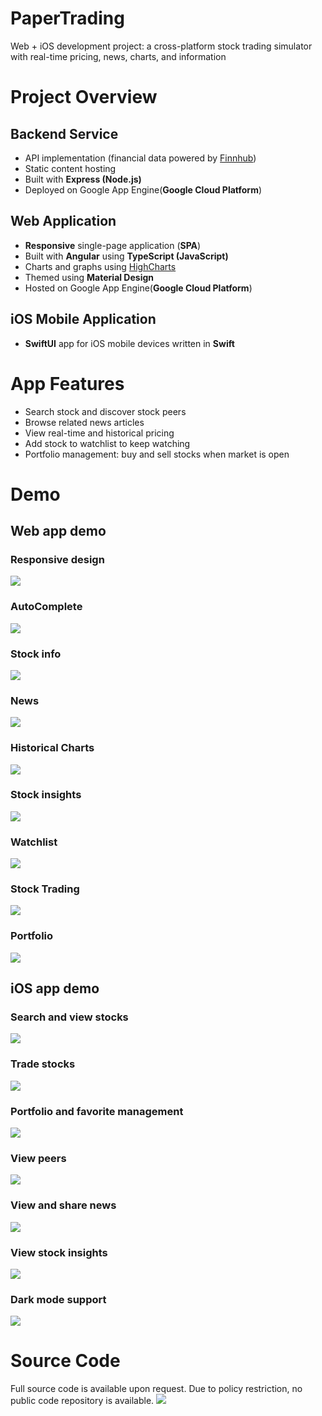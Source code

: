 # PaperTrading
Web + iOS development project: a cross-platform stock trading simulator with real-time pricing, news, charts, and information
# Project Overview
## Backend Service
- API implementation (financial data powered by [Finnhub](https://finnhub.io/))
- Static content hosting 
- Built with **Express (Node.js)**
- Deployed on Google App Engine(**Google Cloud Platform**)
## Web Application
- **Responsive** single-page application (**SPA**)
- Built with **Angular** using **TypeScript (JavaScript)**
- Charts and graphs using [HighCharts](https://www.highcharts.com/)
- Themed using **Material Design**
- Hosted on Google App Engine(**Google Cloud Platform**)
## iOS Mobile Application
- **SwiftUI** app for iOS mobile devices written in **Swift**
# App Features
- Search stock and discover stock peers
- Browse related news articles
- View real-time and historical pricing
- Add stock to watchlist to keep watching
- Portfolio management: buy and sell stocks when market is open
# Demo
## Web app demo
### Responsive design
![](/screenshots/webapp_responsive.gif)
### AutoComplete
![](/screenshots/webapp_auto_complete.gif)
### Stock info
![](/screenshots/webapp_summary.gif)
### News
![](/screenshots/webapp_news.gif)
### Historical Charts
![](/screenshots/webapp_charts.gif)
### Stock insights
![](/screenshots/webapp_insights.gif)
### Watchlist
![](/screenshots/webapp_watchlist.gif)
### Stock Trading
![](/screenshots/webapp_trading.gif)
### Portfolio
![](/screenshots/webapp_portfolio.gif)

## iOS app demo
### Search and view stocks
![](/screenshots/iosapp_search_stock.gif)
### Trade stocks
![](/screenshots/iosapp_trading_stock.gif)
### Portfolio and favorite management
![](/screenshots/iosapp_portfolio.gif)
### View peers
![](/screenshots/iosapp_peer.gif)
### View and share news
![](/screenshots/iosapp_news.gif)
### View stock insights
![](/screenshots/iosapp_stock_insights.gif)
### Dark mode support
![](/screenshots/iosapp_dark_mode.gif)
# Source Code
Full source code is available upon request. Due to policy restriction, no public code repository is available.
![](source_code.png)
